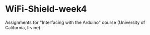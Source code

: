 # WiFi-Shield-week4
Assignments for "Interfacing with the Arduino" course (University of California, Irvine).

